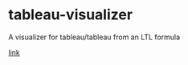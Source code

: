# tableau-visualizer
A visualizer for tableau/tableau from an LTL formula

[link](https://yonatan-reicher.github.io/tableau-visualizer/)
